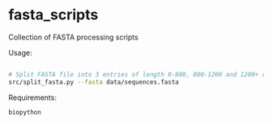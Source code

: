 # fasta_scripts
Collection of FASTA processing scripts

Usage:
```bash

# Split FASTA file into 3 entries of length 0-800, 800-1200 and 1200+ residues
src/split_fasta.py --fasta data/sequences.fasta

```

Requirements:
```bash
biopython
```
